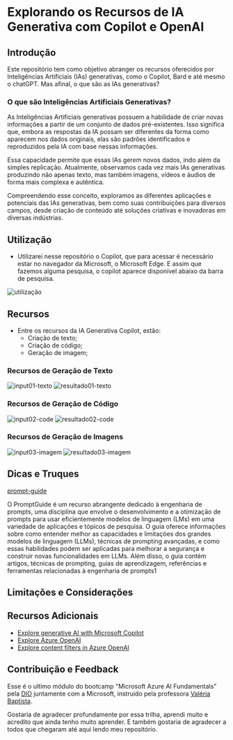 # Explorando os Recursos de IA Generativa com Copilot e OpenAI

## Introdução

Este repositório tem como objetivo abranger os recursos oferecidos por Inteligências Artificiais (IAs) generativas, como o Copilot, Bard e até mesmo o chatGPT. Mas afinal, o que são as IAs generativas?

### O que são Inteligências Artificiais Generativas?

As Inteligências Artificiais generativas possuem a habilidade de criar novas informações a partir de um conjunto de dados pré-existentes. Isso significa que, embora as respostas da IA possam ser diferentes da forma como aparecem nos dados originais, elas são padrões identificados e reproduzidos pela IA com base nessas informações.

Essa capacidade permite que essas IAs gerem novos dados, indo além da simples replicação. Atualmente, observamos cada vez mais IAs generativas produzindo não apenas texto, mas também imagens, vídeos e áudios de forma mais complexa e autêntica.

Compreendendo esse conceito, exploramos as diferentes aplicações e potenciais das IAs generativas, bem como suas contribuições para diversos campos, desde criação de conteúdo até soluções criativas e inovadoras em diversas indústrias.

## Utilização
- Utilizarei nesse repositório o Copilot, que para acessar é necessário estar no navegador da Microsoft, o Microsoft Edge. E assim que fazemos alguma pesquisa, o copilot aparece disponível abaixo da barra de pesquisa.

![utilização](https://raw.githubusercontent.com/VicLira/exploring-resources-with-microsoft-copilot/main/assets/utilizacao.png)

## Recursos
- Entre os recursos da IA Generativa Copilot, estão: 
    * Criação de texto;
    * Criação de código;
    * Geração de imagem;

### Recursos de Geração de Texto

![input01-texto](https://raw.githubusercontent.com/VicLira/exploring-resources-generative-ai/main/inputs/input01-text.png)
![resultado01-texto](https://raw.githubusercontent.com/VicLira/exploring-resources-generative-ai/main/outputs/result01-text.png)


### Recursos de Geração de Código

![input02-code](https://raw.githubusercontent.com/VicLira/exploring-resources-generative-ai/main/inputs/input02-text.png)
![resultado02-code](https://raw.githubusercontent.com/VicLira/exploring-resources-generative-ai/main/outputs/result02-text.png)


### Recursos de Geração de Imagens

![input03-imagem](https://raw.githubusercontent.com/VicLira/exploring-resources-generative-ai/main/inputs/input03-text.png)
![resultado03-imagem](https://raw.githubusercontent.com/VicLira/exploring-resources-generative-ai/main/outputs/result03-text.png)


## Dicas e Truques

[prompt-guide](https://www.promptingguide.ai/pt )

O PromptGuide é um recurso abrangente dedicado à engenharia de prompts, uma disciplina que envolve o desenvolvimento e a otimização de prompts para usar eficientemente modelos de linguagem (LMs) em uma variedade de aplicações e tópicos de pesquisa. O guia oferece informações sobre como entender melhor as capacidades e limitações dos grandes modelos de linguagem (LLMs), técnicas de prompting avançadas, e como essas habilidades podem ser aplicadas para melhorar a segurança e construir novas funcionalidades em LLMs. Além disso, o guia contém artigos, técnicas de prompting, guias de aprendizagem, referências e ferramentas relacionadas à engenharia de prompts1


## Limitações e Considerações


## Recursos Adicionais

* [Explore generative AI with Microsoft Copilot](https://web.dio.me/lab/explorando-os-recursos-de-ia-generativa-com-copilot-e-openai/learning/1a2619f1-4d92-435a-b010-3baef67cae55#:~:text=Explore%20generative%20AI,in%20Azure%20OpenAI)
* [Explore Azure OpenAI](https://microsoftlearning.github.io/mslearn-ai-fundamentals/Instructions/Labs/13-azure-openai.html)
* [Explore content filters in Azure OpenAI](https://microsoftlearning.github.io/mslearn-ai-fundamentals/Instructions/Labs/14-azure-openai-content-filters.html)


## Contribuição e Feedback

Esse é o ultimo módulo do bootcamp "Microsoft Azure AI Fundamentals" pela [DIO](https://www.dio.me/) juntamente com a Microsoft, instruido pela professora [Valéria Baptista](https://www.linkedin.com/in/valeriabaptista/).

Gostaria de agradecer profundamente por essa trilha, aprendi muito e acredito que ainda tenho muito aprender. E também gostaria de agradecer a todos que chegaram até aqui lendo meu repositório.